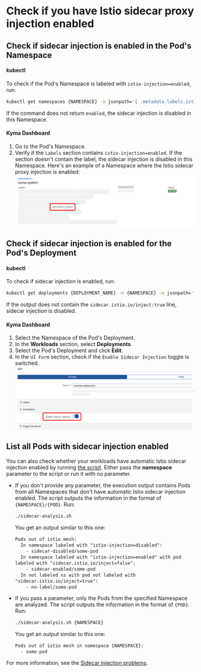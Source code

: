 # Check if you have Istio sidecar proxy injection enabled

## Check if sidecar injection is enabled in the Pod's Namespace

<!-- tabs:start -->

#### **kubectl**
To check if the Pod's Namespace is labeled with `istio-injection=enabled`, run:

  ```bash
  kubectl get namespaces {NAMESPACE} -o jsonpath='{ .metadata.labels.istio-injection }'
  ```
If the command does not return `enabled`, the sidecar injection is disabled in this Namespace.

#### **Kyma Dashboard**

1. Go to the Pod's Namespace.
2. Verify if the `Labels` section contains `istio-injection=enabled`. If the section doesn't contain the label, the sidecar injection is disabled in this Namespace.
   Here's an example of a Namespace where the Istio sidecar proxy injection is enabled:
   ![Namespace with enabled istio sidecar injection](../../../assets/namespace-with-enabled-istio-sidecar.svg)

<!-- tabs:end -->

## Check if sidecar injection is enabled for the Pod's Deployment

<!-- tabs:start -->

#### **kubectl**

To check if sidecar injection is enabled, run:

  ```bash
  kubectl get deployments {DEPLOYMENT_NAME} -n {NAMESPACE} -o jsonpath='{ .spec.template.metadata.labels }'
  ```
If the output does not contain the `sidecar.istio.io/inject:true` line, sidecar injection is disabled.

#### **Kyma Dashboard**

1. Select the Namespace of the Pod's Deployment.
2. In the **Workloads** section, select **Deployments**.
3. Select the Pod's Deployment and click **Edit**.
4. In the `UI Form` section, check if the `Enable Sidecar Injection` toggle is switched.
    ![Check the Enable Istio sidecar toggle](./../../../assets/sidecar-injection-toggle-deployment.svg)

<!-- tabs:end -->


## List all Pods with sidecar injection enabled

You can also check whether your workloads have automatic Istio sidecar injection enabled by running [the script](../../../assets/sidecar-analysis.sh). Either pass the **namespace** parameter to the script or run it with no parameter.

* If you don't provide any parameter, the execution output contains Pods from all Namespaces that don't have automatic Istio sidecar injection enabled. The script outputs the information in the format of `{NAMESPACE}/{POD}`. Run:

    ```bash
    ./sidecar-analysis.sh
    ```

  You get an output similar to this one:

    ```
    Pods out of istio mesh:
      In namespace labeled with "istio-injection=disabled":
        - sidecar-disabled/some-pod
      In namespace labeled with "istio-injection=enabled" with pod labeled with "sidecar.istio.io/inject=false":
        - sidecar-enabled/some-pod
      In not labeled ns with pod not labeled with "sidecar.istio.io/inject=true":
        - no-label/some-pod
    ```

*  If you pass a parameter, only the Pods from the specified Namespace are analyzed. The script outputs the information in the format of `{POD}`. Run:

    ```bash
    ./sidecar-analysis.sh {NAMESPACE}
    ```
    You get an output similar to this one:

    ```
    Pods out of istio mesh in namespace {NAMESPACE}:
      - some-pod
    ```

For more information, see the [Sidecar injection problems](https://istio.io/docs/ops/common-problems/injection/).